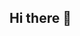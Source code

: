 ## Hi there 👋

<!--
**Gurleenkaurmakhija/Gurleenkaurmakhija** is a ✨ _special_ ✨ repository because its `README.md` (this file) appears on your GitHub profile.

I'm Gurleen Kaur a pre-final year Computer Science and Engineering student with a deep interest in full-stack development, cloud computing, and solving real-world problems through code. 🚀

💻 Passionate about building scalable web apps using MERN Stack, UI/UX design, and automation tools.

🔍 Exploring Cloud Platforms (AWS), AI-assisted tools, and DevOps practices.

📚 Strong foundation in Data Structures & Algorithms, DBMS, OS, CN, and OOPs.

🧠 Enthusiastic learner – participated in national-level hackathons and coding contests like TCS CodeVita, GirlScript Summer of Code, and more.

🎯 Always striving to grow through projects, open source, and collaborations.

  <!--
[![Gurleen's GitHub stats](https://github-readme-stats.vercel.app/api?username=Gurleenkaurmakhija&show_icons=true&theme=radical)]
(https://github.com/Gurleenkaurmakhija/github-readme-stats)-->
